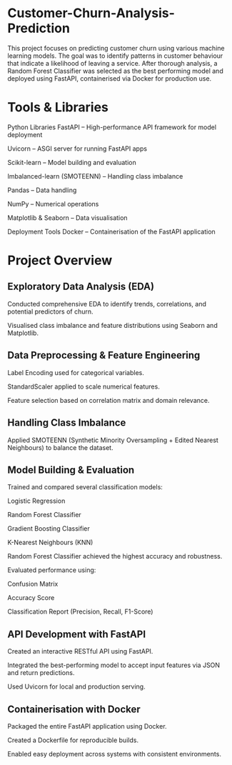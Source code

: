 # Customer-Churn-Analysis-Prediction

This project focuses on predicting customer churn using various machine learning models. The goal was to identify patterns in customer behaviour that indicate a likelihood of leaving a service. After thorough analysis, a Random Forest Classifier was selected as the best performing model and deployed using FastAPI, containerised via Docker for production use.

# Tools & Libraries 
 
 Python Libraries
FastAPI – High-performance API framework for model deployment

Uvicorn – ASGI server for running FastAPI apps

Scikit-learn – Model building and evaluation

Imbalanced-learn (SMOTEENN) – Handling class imbalance

Pandas – Data handling

NumPy – Numerical operations

Matplotlib & Seaborn – Data visualisation

 Deployment Tools
Docker – Containerisation of the FastAPI application

 
 # Project Overview
## Exploratory Data Analysis (EDA)
Conducted comprehensive EDA to identify trends, correlations, and potential predictors of churn.

Visualised class imbalance and feature distributions using Seaborn and Matplotlib.

## Data Preprocessing & Feature Engineering
Label Encoding used for categorical variables.

StandardScaler applied to scale numerical features.

Feature selection based on correlation matrix and domain relevance.

## Handling Class Imbalance
Applied SMOTEENN (Synthetic Minority Oversampling + Edited Nearest Neighbours) to balance the dataset.

## Model Building & Evaluation
Trained and compared several classification models:

Logistic Regression

Random Forest Classifier

Gradient Boosting Classifier

K-Nearest Neighbours (KNN)

Random Forest Classifier achieved the highest accuracy and robustness.

Evaluated performance using:

Confusion Matrix

Accuracy Score

Classification Report (Precision, Recall, F1-Score)

## API Development with FastAPI
Created an interactive RESTful API using FastAPI.

Integrated the best-performing model to accept input features via JSON and return predictions.

Used Uvicorn for local and production serving.

## Containerisation with Docker
Packaged the entire FastAPI application using Docker.

Created a Dockerfile for reproducible builds.

Enabled easy deployment across systems with consistent environments.
